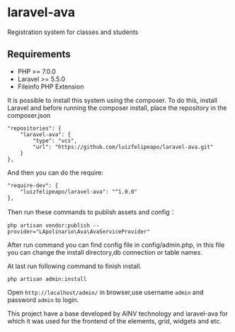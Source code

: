 # laravel-ava
Registration system for classes and students

Requirements
------------
- PHP >= 7.0.0
- Laravel >= 5.5.0
- Fileinfo PHP Extension

It is possible to install this system using the composer. To do this, install Laravel and before running the composer install, place the repository in the composer.json

    "repositories": {
        "laravel-ava": {
            "type": "vcs",
            "url": "https://github.com/luizfelipeapo/laravel-ava.git"
        }
    },

And then you can do the require:

    "require-dev": {
        "luizfelipeapo/laravel-ava": "^1.0.0"
    },

Then run these commands to publish assets and config：

    php artisan vendor:publish --provider="LApolinario\Ava\AvaServiceProvider"

After run command you can find config file in config/admin.php, in this file you can change the install directory,db connection or table names.

At last run following command to finish install.

    php artisan admin:install

Open `http://localhost/admin/` in browser,use username `admin` and password `admin` to login.

This project have a base developed by AINV technology and laravel-ava for which it was used for the frontend of the elements, grid, widgets and etc.